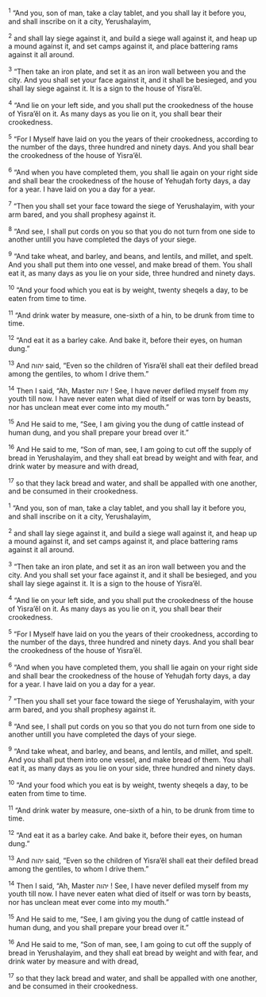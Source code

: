 <sup>1</sup> “And you, son of man, take a clay tablet, and you shall lay it before you, and shall inscribe on it a city, Yerushalayim,

<sup>2</sup> and shall lay siege against it, and build a siege wall against it, and heap up a mound against it, and set camps against it, and place battering rams against it all around.

<sup>3</sup> “Then take an iron plate, and set it as an iron wall between you and the city. And you shall set your face against it, and it shall be besieged, and you shall lay siege against it. It is a sign to the house of Yisra’ĕl.

<sup>4</sup> “And lie on your left side, and you shall put the crookedness of the house of Yisra’ĕl on it. As many days as you lie on it, you shall bear their crookedness.

<sup>5</sup> “For I Myself have laid on you the years of their crookedness, according to the number of the days, three hundred and ninety days. And you shall bear the crookedness of the house of Yisra’ĕl.

<sup>6</sup> “And when you have completed them, you shall lie again on your right side and shall bear the crookedness of the house of Yehuḏah forty days, a day for a year. I have laid on you a day for a year.

<sup>7</sup> “Then you shall set your face toward the siege of Yerushalayim, with your arm bared, and you shall prophesy against it.

<sup>8</sup> “And see, I shall put cords on you so that you do not turn from one side to another untill you have completed the days of your siege.

<sup>9</sup> “And take wheat, and barley, and beans, and lentils, and millet, and spelt. And you shall put them into one vessel, and make bread of them. You shall eat it, as many days as you lie on your side, three hundred and ninety days.

<sup>10</sup> “And your food which you eat is by weight, twenty sheqels a day, to be eaten from time to time.

<sup>11</sup> “And drink water by measure, one-sixth of a hin, to be drunk from time to time.

<sup>12</sup> “And eat it as a barley cake. And bake it, before their eyes, on human dung.”

<sup>13</sup> And יהוה said, “Even so the children of Yisra’ĕl shall eat their defiled bread among the gentiles, to whom I drive them.”

<sup>14</sup> Then I said, “Ah, Master יהוה ! See, I have never defiled myself from my youth till now. I have never eaten what died of itself or was torn by beasts, nor has unclean meat ever come into my mouth.”

<sup>15</sup> And He said to me, “See, I am giving you the dung of cattle instead of human dung, and you shall prepare your bread over it.”

<sup>16</sup> And He said to me, “Son of man, see, I am going to cut off the supply of bread in Yerushalayim, and they shall eat bread by weight and with fear, and drink water by measure and with dread,

<sup>17</sup> so that they lack bread and water, and shall be appalled with one another, and be consumed in their crookedness.

<sup>1</sup> “And you, son of man, take a clay tablet, and you shall lay it before you, and shall inscribe on it a city, Yerushalayim,

<sup>2</sup> and shall lay siege against it, and build a siege wall against it, and heap up a mound against it, and set camps against it, and place battering rams against it all around.

<sup>3</sup> “Then take an iron plate, and set it as an iron wall between you and the city. And you shall set your face against it, and it shall be besieged, and you shall lay siege against it. It is a sign to the house of Yisra’ĕl.

<sup>4</sup> “And lie on your left side, and you shall put the crookedness of the house of Yisra’ĕl on it. As many days as you lie on it, you shall bear their crookedness.

<sup>5</sup> “For I Myself have laid on you the years of their crookedness, according to the number of the days, three hundred and ninety days. And you shall bear the crookedness of the house of Yisra’ĕl.

<sup>6</sup> “And when you have completed them, you shall lie again on your right side and shall bear the crookedness of the house of Yehuḏah forty days, a day for a year. I have laid on you a day for a year.

<sup>7</sup> “Then you shall set your face toward the siege of Yerushalayim, with your arm bared, and you shall prophesy against it.

<sup>8</sup> “And see, I shall put cords on you so that you do not turn from one side to another untill you have completed the days of your siege.

<sup>9</sup> “And take wheat, and barley, and beans, and lentils, and millet, and spelt. And you shall put them into one vessel, and make bread of them. You shall eat it, as many days as you lie on your side, three hundred and ninety days.

<sup>10</sup> “And your food which you eat is by weight, twenty sheqels a day, to be eaten from time to time.

<sup>11</sup> “And drink water by measure, one-sixth of a hin, to be drunk from time to time.

<sup>12</sup> “And eat it as a barley cake. And bake it, before their eyes, on human dung.”

<sup>13</sup> And יהוה said, “Even so the children of Yisra’ĕl shall eat their defiled bread among the gentiles, to whom I drive them.”

<sup>14</sup> Then I said, “Ah, Master יהוה ! See, I have never defiled myself from my youth till now. I have never eaten what died of itself or was torn by beasts, nor has unclean meat ever come into my mouth.”

<sup>15</sup> And He said to me, “See, I am giving you the dung of cattle instead of human dung, and you shall prepare your bread over it.”

<sup>16</sup> And He said to me, “Son of man, see, I am going to cut off the supply of bread in Yerushalayim, and they shall eat bread by weight and with fear, and drink water by measure and with dread,

<sup>17</sup> so that they lack bread and water, and shall be appalled with one another, and be consumed in their crookedness.

